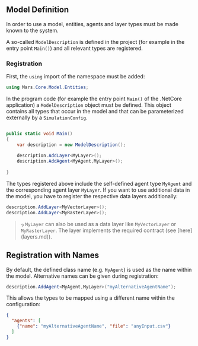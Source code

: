 ## Model Definition

In order to use a model, entities, agents and layer types must be made known to the system.

A so-called `ModelDescription` is defined in the project (for example in the entry point `Main()`) and all relevant types are registered.

### Registration

First, the ``using`` import of the namespace must be added:

```c#
using Mars.Core.Model.Entities;
```

In the program code (for example the entry point ``Main()`` of the .NetCore application) a `ModelDescription` object must be defined. This object contains all types that occur in the model and that can be parameterized externally by a `SimulationConfig`. 

```c#

public static void Main() 
{
    var description = new ModelDescription();
    
    description.AddLayer<MyLayer>();
    description.AddAgent<MyAgent,MyLayer>();
 
}
```

The types registered above include the self-defined agent type ``MyAgent`` and the corresponding agent layer ``MyLayer``. If you want to use additional data in the model, you have to register the respective data layers additionally:

```c#
description.AddLayer<MyVectorLayer>();
description.AddLayer<MyRasterLayer>();
```

> &#57615; ``MyLayer`` can also be used as a data layer like ``MyVectorLayer`` or ``MyRasterLayer``. The layer implements the required contract (see [here] (layers.md)).

## Registration with Names

By default, the defined class name (e.g. `MyAgent`) is used as the name within the model. Alternative names can be given during registration:

```c#
description.AddAgent<MyAgent,MyLayer>("myAlternativeAgentName");
```  

This allows the types to be mapped using a different name within the configuration:

```json
{
  "agents": [
    {"name": "myAlternativeAgentName", "file": "anyInput.csv"}
  ]
}
```